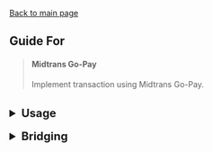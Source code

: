 [Back to main page](../readme.md)

## Guide For

> #### Midtrans Go-Pay
> Implement transaction using Midtrans Go-Pay.


<br />

<details>
  <summary style = 'font-size: 20px; font-weight: bold;'>Usage</summary>

<br />

```
import React from 'react'
import { NativeModules, Platform, Text, TouchableOpacity, View } from 'react-native'

export default class extends React.Component {
    render() {
        return (
            <View
                style = {{
                    alignItems: 'center',
                    flex: 1,
                    justifyContent: 'center'
                }}
            >
                <TouchableOpacity
                    onPress = {() => this.startGoPayTransaction()}
                    style = {{
                        backgroundColor: 'deepskyblue',
                        borderRadius: 5,
                        padding: 10
                    }}
                >
                    <Text
                        style = {{
                            color: 'white',
                            fontSize: 24,
                            fontWeight: 'bold'
                        }}
                    >
                        Start Midtrans Go-Pay Transaction
                    </Text>
                </TouchableOpacity>
            </View>
        )
    }

    startGoPayTransaction() {
        const token = "YOUR_MIDTRANS_ORDER_TOKEN"

        const MyBridgingTest = NativeModules.MyBridgingTest

        if(Platform.OS == "android") {
            MyBridgingTest.StartGojekAppActivity(
                token,
                (error) => {
                    console.error(error)
                }, 
                (status) => {
                    alert(status)
                }
            )
        } else if(Platform.OS == "ios") {
            MyBridgingTest.StartGojekAppActivity(
                token,
                (error, status) => {
                    if (error) {
                        console.error(error)
                    } else {
                        alert(status)
                    }
                }
            )
        }
    }
}
```
</details>

<br />

<details>
    <summary style = 'font-size: 20px; font-weight: bold;'>Bridging</summary>

<br />

<details>
    <summary style = 'font-size: 16px; font-weight: bold;'>Android</summary>
    
<br />

1. Add the dependency in **app/build.gradle**

```
dependencies {
    //previous existing dependencies, then...

    implementation 'com.midtrans:uikit:1.21.2' //add this
}
```

2. Add repositories sources in **build.gradle**

```
allprojects {
    repositories {
        //previous existing repositories sources, then...

        maven { url "https://jitpack.io" } //add this if this not added yet
        maven { url "http://dl.bintray.com/pt-midtrans/maven" } //and add this
    }
}
```

3. Register package in **MainApplication.java**

- Import first
```
import com.midtrans.sdk.corekit.callback.TransactionFinishedCallback;
import com.midtrans.sdk.corekit.models.snap.TransactionResult;
import com.midtrans.sdk.uikit.SdkUIFlowBuilder;
```

- Register the package

```packages.add(new MyBridgingTestPackage());```

- Then add this to onCreate function

```
SdkUIFlowBuilder.init()
.setClientKey("MIDTRANS_CLIENT_KEY") //client_key is mandatory
.setContext(this) // context is mandatory
.setTransactionFinishedCallback(new TransactionFinishedCallback() { //set transaction finish callback (sdk callback)
    @Override
    public void onTransactionFinished(TransactionResult transactionResult) {
    }
})
.setMerchantBaseUrl("https://app.midtrans.com/snap/v1/") //set merchant url (required)
.enableLog(true) //enable sdk log (optional)
/*.setColorTheme( //set theme. it will replace theme on snap theme on MAP ( optional)
    CustomColorTheme(
        "#FFE51255",
        "#B61548",
        "#FFE51255"
    )
)*/
.buildSDK();
```

4. Create your bridging package file,
   for example in **android/app/src/main/java/com/your/packagename/MyBridgingTestPackage.java**
   like this

```
package com.your.packagename;

import com.facebook.react.ReactPackage;
import com.facebook.react.bridge.NativeModule;
import com.facebook.react.bridge.ReactApplicationContext;
import com.facebook.react.uimanager.ViewManager;

import java.util.ArrayList;
import java.util.Collections;
import java.util.List;

public class MyBridgingTestPackage implements ReactPackage  {
    @Override
    public List<ViewManager> createViewManagers(ReactApplicationContext reactContext) {
        return Collections.emptyList();
    }

    @Override
    public List<NativeModule> createNativeModules(ReactApplicationContext reactContext) {
        List<NativeModule> modules = new ArrayList<>();

        modules.add(new MyBridgingTest(reactContext));

        return modules;
    }

}
```

5. Create your bridging handling file,
   for example in **android/app/src/main/java/com/your/packagename/MyBridgingTest.java**
   you can copy the functional feature from this

```
package com.your.packagename;

import android.app.Activity;
import android.content.Intent;
import android.net.Uri;
import android.util.Log;

import com.facebook.react.bridge.ActivityEventListener;
import com.facebook.react.bridge.ReactApplicationContext;
import com.facebook.react.bridge.ReactContextBaseJavaModule;
import com.facebook.react.bridge.ReactMethod;
import com.facebook.react.bridge.Callback;

import com.midtrans.sdk.corekit.callback.GetTransactionStatusCallback;
import com.midtrans.sdk.corekit.callback.TransactionCallback;
import com.midtrans.sdk.corekit.core.MidtransSDK;
import com.midtrans.sdk.corekit.models.TransactionResponse;
import com.midtrans.sdk.corekit.models.snap.TransactionStatusResponse;

public class MyBridgingTest extends ReactContextBaseJavaModule implements ActivityEventListener {
    Callback activityCallback;

    public MyBridgingTest(
        ReactApplicationContext reactContext
    ) {
        super(reactContext);

        reactContext.addActivityEventListener(this);
    }

    @ReactMethod
    public void StartGojekAppActivity(
        String token,
        Callback errorCallback,
        Callback successCallback
    ) {
        try {
            activityCallback = successCallback;

            MidtransSDK.getInstance().setAuthenticationToken(token);

            MidtransSDK.getInstance().paymentUsingGoPay(token, new TransactionCallback() {
                @Override
                public void onSuccess(TransactionResponse transactionResponse) {
                    Intent intent = new Intent(Intent.ACTION_VIEW, Uri.parse(transactionResponse.getDeeplinkUrl()));
                    getReactApplicationContext().startActivityForResult(intent, 100, null);
                }

                @Override
                public void onFailure(TransactionResponse transactionResponse, String s) {

                }

                @Override
                public void onError(Throwable throwable) {

                }
            });

        } catch (Exception e) {
            errorCallback.invoke(e.getMessage());
        }
    }

    @Override
    public String getName() {
        return "MyBridgingTest";
    }


    @Override
    public void onActivityResult(Activity activity, int requestCode, int resultCode, Intent data) {

        if(requestCode == 100) {

            String token = MidtransSDK.getInstance().readAuthenticationToken();

            MidtransSDK.getInstance().getTransactionStatus(token, new GetTransactionStatusCallback() {
                @Override
                public void onSuccess(TransactionStatusResponse transactionStatusResponse) {
                    activityCallback.invoke("Success");
                }

                @Override
                public void onFailure(TransactionStatusResponse transactionStatusResponse, String s) {
                    activityCallback.invoke("Failure");
                }

                @Override
                public void onError(Throwable throwable) {
                    activityCallback.invoke("Error");
                }
            });
        }
    }

    @Override
    public void onNewIntent(Intent intent) {

    }
}
```
</details>
</details>